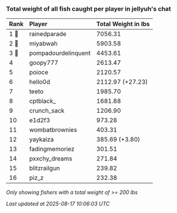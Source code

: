 ### Total weight of all fish caught per player in jellyuh's chat

| Rank  | Player              | Total Weight in lbs |
|:------|:--------------------|:--------------------|
| 1 🥇  | rainedparade        | 7056.31             |
| 2 🥈  | miyabwah            | 5903.58             |
| 3 🥉  | pompadourdelinquent | 4453.61             |
| 4     | goopy777            | 2613.47             |
| 5     | poioce              | 2120.57             |
| 6     | hello0d             | 2112.97 (+27.23)    |
| 7     | teeto               | 1985.70             |
| 8     | cptblack_           | 1681.88             |
| 9     | crunch_sack         | 1206.90             |
| 10    | e1d2f3              | 973.28              |
| 11    | wombatbrownies      | 403.31              |
| 12    | yaykaiza            | 385.69 (+3.80)      |
| 13    | fadingmemoriez      | 301.51              |
| 14    | pxxchy_dreams       | 271.84              |
| 15    | blitzrailgun        | 239.82              |
| 16    | piz_z               | 232.38              |

_Only showing fishers with a total weight of >= 200 lbs_

_Last updated at 2025-08-17 10:06:03 UTC_